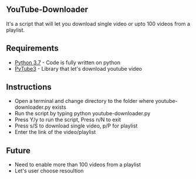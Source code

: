 ## YouTube-Downloader
It's a script that will let you download single video or upto 100 videos from a playlist.

## Requirements
- [Python 3.7](https://www.python.org/downloads/release/python-370/) - Code is fully written on python
- [PyTube3](https://python-pytube.readthedocs.io/en/latest/) - Library that let's download youtube video

## Instructions
- Open a terminal and change directory to the folder where youtube-downloader.py exists
- Run the script by typing python youtube-downloader.py
- Press Y/y to run the script, Press n/N to exit
- Press s/S to download single video, p/P for playlist
- Enter the link of the video/playlist

## Future
- Need to enable more than 100 videos from a playlist
- Let's user choose resoultion

